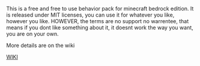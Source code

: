 This is a free and free to use behavior pack for minecraft bedrock edition. It is released under MIT licenses, you can use it for whatever you like, however you like. HOWEVER, the terms are no support no warrentee, that means if you dont like something about it, it doesnt work the way you want, you are on your own.

More details are on the wiki 

[WIKI](https://github.com/RavinMaddHatter/BedrockStatsAndAchievements/wiki)
